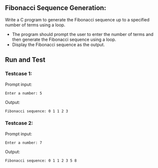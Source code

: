 ## Fibonacci Sequence Generation:
Write a C program to generate the Fibonacci sequence up to a specified number of terms using a loop. 
- The program should prompt the user to enter the number of terms and then generate the Fibonacci sequence using a loop. 
- Display the Fibonacci sequence as the output.

## Run and Test
### Testcase 1:
Prompt input:
```
Enter a number: 5
```
Output:
```
Fibonacci sequence: 0 1 1 2 3
```
### Testcase 2:
Prompt input:
```
Enter a number: 7
```
Output:
```
Fibonacci sequence: 0 1 1 2 3 5 8
```